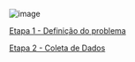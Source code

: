 ![image](https://user-images.githubusercontent.com/83672645/224572801-4fdee6ec-d753-40ef-9f40-095e74f7c922.png)

[Etapa 1 - Definição do problema](https://github.com/lbragalopes/PUC_ArquiteturaDados_Nuvem/blob/main/Etapa1.md "Etapa 1 - Definição do problema")

[Etapa 2 - Coleta de Dados](https://github.com/lbragalopes/PUC_ArquiteturaDados_Nuvem/blob/main/Etapa2.md "Etapa 2 - Coleta de dados")

